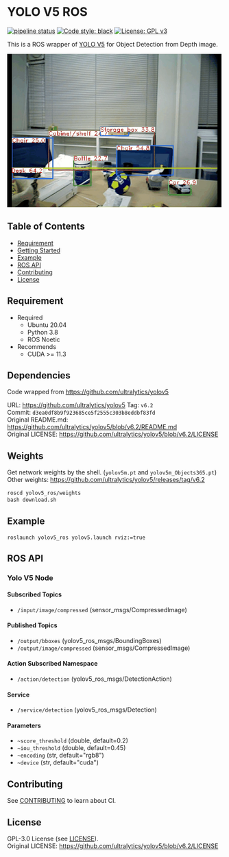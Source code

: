 <!----------------------------------------------------------------------------------------------------------------------
#
#   Title
#
# --------------------------------------------------------------------------------------------------------------------->
# YOLO V5 ROS

<!----------------------------------------------------------------------------------------------------------------------
#
#   Badge
#
# --------------------------------------------------------------------------------------------------------------------->
[![pipeline status](https://gitlab.com/nenecchi-ws/ros/packages/yolov5-ros/badges/main/pipeline.svg)](https://gitlab.com/nenecchi-ws/ros/packages/yolov5-ros/-/commits/main)
[![Code style: black](https://img.shields.io/badge/code%20style-black-000000.svg)](https://github.com/psf/black)
[![License: GPL v3](https://img.shields.io/badge/License-GPLv3-blue.svg)](https://www.gnu.org/licenses/gpl-3.0)

<!----------------------------------------------------------------------------------------------------------------------
#
#   Description
#
# --------------------------------------------------------------------------------------------------------------------->
This is a ROS wrapper of [YOLO V5](https://github.com/ultralytics/yolov5) for Object Detection from Depth image.

![Input Image](docs/output.gif)

<!----------------------------------------------------------------------------------------------------------------------
#
#   Table of Contents
#
# --------------------------------------------------------------------------------------------------------------------->
## Table of Contents
  * [Requirement](#requirement)
  * [Getting Started](#getting-started)
  * [Example](#example)
  * [ROS API](#ros-api)
  * [Contributing](#contributing)
  * [License](#license)
<!----------------------------------------------------------------------------------------------------------------------
#
#   Requirement
#
# --------------------------------------------------------------------------------------------------------------------->
## Requirement
* Required
  * Ubuntu 20.04
  * Python 3.8
  * ROS Noetic
* Recommends
  * CUDA >= 11.3

<!----------------------------------------------------------------------------------------------------------------------
#
#   Dependencies
#
# --------------------------------------------------------------------------------------------------------------------->
## Dependencies
Code wrapped from https://github.com/ultralytics/yolov5

URL: https://github.com/ultralytics/yolov5
Tag: `v6.2`  
Commit: `d3ea0df8b9f923685ce5f2555c303b8eddbf83fd`  
Original README.md: https://github.com/ultralytics/yolov5/blob/v6.2/README.md  
Original LICENSE: https://github.com/ultralytics/yolov5/blob/v6.2/LICENSE  

<!----------------------------------------------------------------------------------------------------------------------
#
#   Weights
#
# --------------------------------------------------------------------------------------------------------------------->
## Weights
Get network weights by the shell. (`yolov5m.pt` and `yolov5m_Objects365.pt`)  
Other weights: https://github.com/ultralytics/yolov5/releases/tag/v6.2

```shell
roscd yolov5_ros/weights
bash download.sh
```

<!----------------------------------------------------------------------------------------------------------------------
#
#   Example
#
# --------------------------------------------------------------------------------------------------------------------->
## Example
```shell
roslaunch yolov5_ros yolov5.launch rviz:=true
```

<!----------------------------------------------------------------------------------------------------------------------
#
#   ROS API
#
# --------------------------------------------------------------------------------------------------------------------->
## ROS API
### Yolo V5 Node

#### Subscribed Topics
* `/input/image/compressed` (sensor_msgs/CompressedImage)

#### Published Topics
* `/output/bboxes` (yolov5_ros_msgs/BoundingBoxes)
* `/output/image/compressed` (sensor_msgs/CompressedImage)

#### Action Subscribed Namespace
* `/action/detection` (yolov5_ros_msgs/DetectionAction)

#### Service
* `/service/detection` (yolov5_ros_msgs/Detection)

#### Parameters
* `~score_threshold` (double, default=0.2)
* `~iou_threshold` (double, default=0.45)
* `~encoding` (str, default="rgb8")
* `~device` (str, default="cuda")

<!----------------------------------------------------------------------------------------------------------------------
#
#   Contributing
#
# --------------------------------------------------------------------------------------------------------------------->
## Contributing
See [CONTRIBUTING](CONTRIBUTING.md) to learn about CI.

<!----------------------------------------------------------------------------------------------------------------------
#
#   License
#
# --------------------------------------------------------------------------------------------------------------------->
## License
GPL-3.0 License (see [LICENSE](LICENSE)).  
Original LICENSE: https://github.com/ultralytics/yolov5/blob/v6.2/LICENSE  
